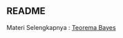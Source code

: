 ## README

Materi Selengkapnya : [Teorema Bayes](https://github.com/arofiqimaulana/Artificial-Intelligence/tree/master/Supervised%20Learning/Naive%20Bayes)